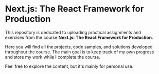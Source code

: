 # Next.js: The React Framework for Production

This repository is dedicated to uploading practical assignments and exercises from the course **Next.js: The React Framework for Production**.

Here you will find all the projects, code samples, and solutions developed throughout the course. The main goal is to keep track of my own progress and store my work while I complete the course.

Feel free to explore the content, but it's mainly for personal use.
